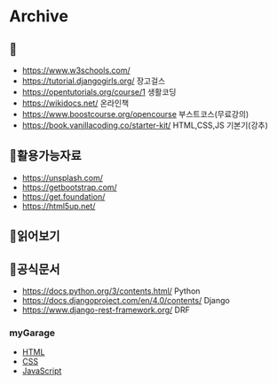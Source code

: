 # Archive



## 📖
* https://www.w3schools.com/ 
* https://tutorial.djangogirls.org/ 장고걸스
* https://opentutorials.org/course/1 생활코딩
* https://wikidocs.net/ 온라인책
* https://www.boostcourse.org/opencourse 부스트코스(무료강의)
* https://book.vanillacoding.co/starter-kit/ HTML,CSS,JS 기본기(강추)

## 📗활용가능자료
* https://unsplash.com/ 
* https://getbootstrap.com/ 
* https://get.foundation/
* https://html5up.net/


## 📙읽어보기

## 🔖공식문서
* https://docs.python.org/3/contents.html/ Python
* https://docs.djangoproject.com/en/4.0/contents/ Django 
* https://www.django-rest-framework.org/ DRF

### myGarage

* [HTML](https://github.com/voftt/mygarage/blob/master/archive/HTML.md)
* [CSS](https://github.com/voftt/mygarage/blob/master/archive/CSS.md)
* [JavaScript](https://github.com/voftt/mygarage/blob/master/archive/JS.md)
